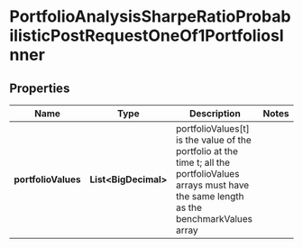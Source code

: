 

# PortfolioAnalysisSharpeRatioProbabilisticPostRequestOneOf1PortfoliosInner


## Properties

| Name | Type | Description | Notes |
|------------ | ------------- | ------------- | -------------|
|**portfolioValues** | **List&lt;BigDecimal&gt;** | portfolioValues[t] is the value of the portfolio at the time t; all the portfolioValues arrays must have the same length as the benchmarkValues array |  |



